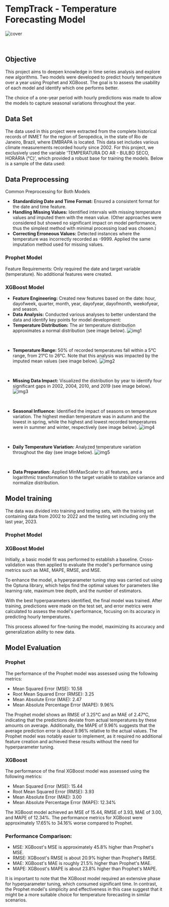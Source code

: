 # TempTrack - Temperature Forecasting Model

![cover](https://github.com/GabrielAlvesDS/CarPrice_Pro/blob/main/images/carprice%20pro_cut.jpg)

<br>

## Objective
This project aims to deepen knowledge in time series analysis and explore new algorithms. Two models were developed to predict hourly temperature over a year using Prophet and XGBoost. The goal is to assess the usability of each model and identify which one performs better.

The choice of a one-year period with hourly predictions was made to allow the models to capture seasonal variations throughout the year.


## Data Set
The data used in this project were extracted from the complete historical records of INMET for the region of Seropédica, in the state of Rio de Janeiro, Brazil, where EMBRAPA is located. This data set includes various climate measurements recorded hourly since 2002. For this project, we exclusively used the variable 'TEMPERATURA DO AR - BULBO SECO, HORÁRIA (°C)', which provided a robust base for training the models. Below is a sample of the data used:

## Data Preprocessing
Common Preprocessing for Both Models
- **Standardizing Date and Time Format:** Ensured a consistent format for the date and time feature.
- **Handling Missing Values:** Identified intervals with missing temperature values and imputed them with the mean value. (Other approaches were considered but showed no significant impact on model performance, thus the simplest method with minimal processing load was chosen.)
- **Correcting Erroneous Values:** Detected instances where the temperature was incorrectly recorded as -9999. Applied the same imputation method used for missing values.

### Prophet Model
Feature Requirements:
Only required the date and target variable (temperature). No additional features were created.
### XGBoost Model
- **Feature Engineering:** Created new features based on the date: hour, dayofweek, quarter, month, year, dayofyear, dayofmonth, weekofyear, and season.
- **Data Analysis:** Conducted various analyses to better understand the data and identify key points for model development:
- **Temperature Distribution:** The air temperature distribution approximates a normal distribution (see image below).
  ![img1](https://github.com/GabrielAlvesDS/TempTrack/blob/main/img/Distribution%20of%20Air%20Temperature.png)

<br>

- **Temperature Range:** 50% of recorded temperatures fall within a 5°C range, from 21°C to 26°C. Note that this analysis was impacted by the imputed mean values (see image below).
 ![img2](https://github.com/GabrielAlvesDS/TempTrack/blob/main/img/Boxplot%20of%20Air%20Temperature.png)

<br>

- **Missing Data Impact:** Visualized the distribution by year to identify four significant gaps in 2002, 2004, 2010, and 2019 (see image below).
 ![img3](https://github.com/GabrielAlvesDS/TempTrack/blob/main/img/Missing%20values.png)

<br>

- **Seasonal Influence:** Identified the impact of seasons on temperature variation. The highest median temperature was in autumn and the lowest in spring, while the highest and lowest recorded temperatures were in summer and winter, respectively (see image below).
 ![img4](https://github.com/GabrielAlvesDS/TempTrack/blob/main/img/Season.png)

<br>

- **Daily Temperature Variation:** Analyzed temperature variation throughout the day (see image below).
 ![img5](https://github.com/GabrielAlvesDS/TempTrack/blob/main/img/Hour.png)

<br>

- **Data Preparation:** Applied MinMaxScaler to all features, and a logarithmic transformation to the target variable to stabilize variance and normalize distribution.

## Model training
The data was divided into training and testing sets, with the training set containing data from 2002 to 2022 and the testing set including only the last year, 2023.

### Prophet Model


### XGBoost Model
Initially, a basic model fit was performed to establish a baseline. Cross-validation was then applied to evaluate the model's performance using metrics such as MAE, MAPE, RMSE, and MSE.

To enhance the model, a hyperparameter tuning step was carried out using the Optuna library, which helps find the optimal values for parameters like learning rate, maximum tree depth, and the number of estimators.

With the best hyperparameters identified, the final model was trained. After training, predictions were made on the test set, and error metrics were calculated to assess the model's performance, focusing on its accuracy in predicting hourly temperatures.

This process allowed for fine-tuning the model, maximizing its accuracy and generalization ability to new data.


## Model Evaluation

### Prophet
The performance of the Prophet model was assessed using the following metrics:

- Mean Squared Error (MSE): 10.58
- Root Mean Squared Error (RMSE): 3.25
- Mean Absolute Error (MAE): 2.47
- Mean Absolute Percentage Error (MAPE): 9.96%

The Prophet model shows an RMSE of 3.25°C and an MAE of 2.47°C, indicating that the predictions deviate from actual temperatures by these amounts on average. Additionally, the MAPE of 9.96% suggests that the average prediction error is about 9.96% relative to the actual values. The Prophet model was notably easier to implement, as it required no additional feature creation and achieved these results without the need for hyperparameter tuning.

### XGBoost
The performance of the final XGBoost model was assessed using the following metrics:

- Mean Squared Error (MSE): 15.44
- Root Mean Squared Error (RMSE): 3.93
- Mean Absolute Error (MAE): 3.00
- Mean Absolute Percentage Error (MAPE): 12.34%

The XGBoost model achieved an MSE of 15.44, RMSE of 3.93, MAE of 3.00, and MAPE of 12.34%. The performance metrics for XGBoost were approximately 17.65% to 34.16% worse compared to Prophet.

### Performance Comparison:

- MSE: XGBoost's MSE is approximately 45.8% higher than Prophet's MSE.
- RMSE: XGBoost's RMSE is about 20.9% higher than Prophet's RMSE.
- MAE: XGBoost's MAE is roughly 21.5% higher than Prophet's MAE.
- MAPE: XGBoost's MAPE is about 23.8% higher than Prophet's MAPE.

It is important to note that the XGBoost model required an extensive phase for hyperparameter tuning, which consumed significant time. In contrast, the Prophet model's simplicity and effectiveness in this case suggest that it might be a more suitable choice for temperature forecasting in similar scenarios.



